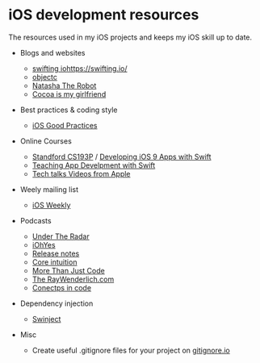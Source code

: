 # iOS development resources

The resources used in my iOS projects and keeps my iOS skill up to date.

* Blogs and websites
  * [swifting io]()https://swifting.io/
  * [objectc](http://www.objc.io)
  * [Natasha The Robot](https://www.natashatherobot.com/)
  * [Cocoa is my girlfriend](http://www.cimgf.com/)


* Best practices & coding style
  * [iOS Good Practices](https://github.com/futurice/ios-good-practices)


* Online Courses
    * [Standford CS193P](http://web.stanford.edu/class/cs193p/cgi-bin/drupal/) / [Developing iOS 9 Apps with Swift](https://itunes.apple.com/gb/course/developing-ios-9-apps-swift/id1104579961)
    * [Teaching App Develpment with Swift](https://swifteducation.github.io/teaching_app_development_with_swift/)
    * [Tech talks Videos from Apple](https://developer.apple.com/videos/)


* Weely mailing list
  * [iOS Weekly](http://iosdevweekly.com/)


* Podcasts
  * [Under The Radar](https://www.relay.fm/radar)
  * [iOhYes](http://5by5.tv/iohyes)
  * [Release notes](http://releasenotes.tv)
  * [Core intuition](http://www.coreint.org)
  * [More Than Just Code](http://mtjc.fm)
  * [The RayWenderlich.com](http://www.raywenderlich.com/rwpodcast)
  * [Conectps in code](http://podcast.conceptsincode.com/size/2)


* Dependency injection
  * [Swinject](https://github.com/Swinject/Swinject)

* Misc
  * Create useful .gitignore files for your project on [gitignore.io](https://www.gitignore.io/)
  
